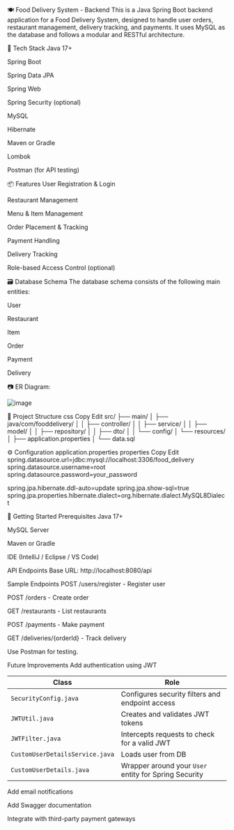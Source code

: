 
🍽️ Food Delivery System - Backend
This is a Java Spring Boot backend application for a Food Delivery System, designed to handle user orders, restaurant management, delivery tracking, and payments. It uses MySQL as the database and follows a modular and RESTful architecture.


🧰 Tech Stack
Java 17+

Spring Boot

Spring Data JPA

Spring Web

Spring Security (optional)

MySQL

Hibernate

Maven or Gradle

Lombok

Postman (for API testing)




📦 Features
User Registration & Login

Restaurant Management

Menu & Item Management

Order Placement & Tracking

Payment Handling

Delivery Tracking

Role-based Access Control (optional)



🗃️ Database Schema
The database schema consists of the following main entities:

User

Restaurant

Item

Order

Payment

Delivery

📷 ER Diagram:

![image](https://github.com/user-attachments/assets/8d55ec67-99ae-4792-b1c1-4c91233ed182)

📁 Project Structure
css
Copy
Edit
src/
├── main/
│   ├── java/com/fooddelivery/
│   │   ├── controller/
│   │   ├── service/
│   │   ├── model/
│   │   ├── repository/
│   │   ├── dto/
│   │   └── config/
│   └── resources/
│       ├── application.properties
│       └── data.sql




⚙️ Configuration
application.properties
properties
Copy
Edit
spring.datasource.url=jdbc:mysql://localhost:3306/food_delivery
spring.datasource.username=root
spring.datasource.password=your_password

spring.jpa.hibernate.ddl-auto=update
spring.jpa.show-sql=true
spring.jpa.properties.hibernate.dialect=org.hibernate.dialect.MySQL8Dialect



🚀 Getting Started
Prerequisites
Java 17+

MySQL Server

Maven or Gradle

IDE (IntelliJ / Eclipse / VS Code)



API Endpoints
Base URL: http://localhost:8080/api

Sample Endpoints
POST /users/register - Register user

POST /orders - Create order

GET /restaurants - List restaurants

POST /payments - Make payment

GET /deliveries/{orderId} - Track delivery

Use Postman for testing.



Future Improvements
Add authentication using JWT


| Class                           | Role                                                  |
| ------------------------------- | ----------------------------------------------------- |
| `SecurityConfig.java`           | Configures security filters and endpoint access       |
| `JWTUtil.java`                  | Creates and validates JWT tokens                      |
| `JWTFilter.java`                | Intercepts requests to check for a valid JWT          |
| `CustomUserDetailsService.java` | Loads user from DB                                    |
| `CustomUserDetails.java`        | Wrapper around your `User` entity for Spring Security |


Add email notifications

Add Swagger documentation

Integrate with third-party payment gateways


